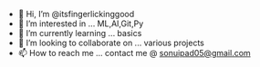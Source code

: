 - 👋 Hi, I’m @itsfingerlickinggood
- 👀 I’m interested in ... ML,AI,Git,Py
- 🌱 I’m currently learning ... basics
- 💞️ I’m looking to collaborate on ... various projects
- 📫 How to reach me ... contact me @ sonuipad05@gmail.com

<!---
itsfingerlickinggood/itsfingerlickinggood is a ✨ special ✨ repository because its `README.md` (this file) appears on your GitHub profile.
You can click the Preview link to take a look at your changes.
--->
